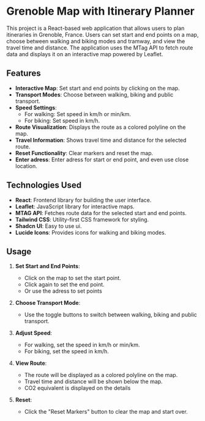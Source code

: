 # Grenoble Map with Itinerary Planner

This project is a React-based web application that allows users to plan itineraries in Grenoble, France. Users can set start and end points on a map, choose between walking and biking modes and tramway, and view the travel time and distance. The application uses the MTag API to fetch route data and displays it on an interactive map powered by Leaflet.

## Features

- **Interactive Map**: Set start and end points by clicking on the map.
- **Transport Modes**: Choose between walking, biking and public transport.
- **Speed Settings**:
    - For walking: Set speed in km/h or min/km.
    - For biking: Set speed in km/h.
- **Route Visualization**: Displays the route as a colored polyline on the map.
- **Travel Information**: Shows travel time and distance for the selected route.
- **Reset Functionality**: Clear markers and reset the map.
- **Enter adress**: Enter adress for start or end point, and even use close location. 

## Technologies Used

- **React**: Frontend library for building the user interface.
- **Leaflet**: JavaScript library for interactive maps.
- **MTAG API**: Fetches route data for the selected start and end points.
- **Tailwind CSS**: Utility-first CSS framework for styling.
- **Shadcn UI**: Easy to use ui.
- **Lucide Icons**: Provides icons for walking and biking modes.

## Usage

1. **Set Start and End Points**:
    - Click on the map to set the start point.
    - Click again to set the end point.
    - Or use the adress to set points

2. **Choose Transport Mode**:
    - Use the toggle buttons to switch between walking, biking and public transport.

3. **Adjust Speed**:
    - For walking, set the speed in km/h or min/km.
    - For biking, set the speed in km/h.

4. **View Route**:
    - The route will be displayed as a colored polyline on the map.
    - Travel time and distance will be shown below the map.
    - CO2 equivalent is displayed on the details

5. **Reset**:
    - Click the "Reset Markers" button to clear the map and start over.